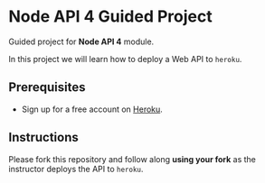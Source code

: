 # Node API 4 Guided Project

Guided project for **Node API 4** module.

In this project we will learn how to deploy a Web API to `heroku`.

## Prerequisites

- Sign up for a free account on [Heroku](https://www.heroku.com/).

## Instructions

Please fork this repository and follow along **using your fork** as the instructor deploys the API to `heroku`.
